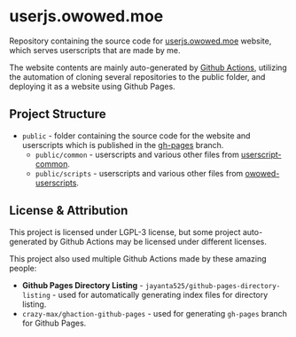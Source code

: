
# userjs.owowed.moe

Repository containing the source code for [userjs.owowed.moe](https://userjs.owowed.moe/) website, which serves userscripts that are made by me.

The website contents are mainly auto-generated by [Github Actions](https://github.com/owowed/userjs.owowed.moe/actions), utilizing the automation of cloning several repositories to the public folder, and deploying it as a website using Github Pages.

## Project Structure

- `public` - folder containing the source code for the website and userscripts which is published in the [gh-pages](https://github.com/owowed/userjs.owowed.moe/tree/gh-pages) branch.
    - `public/common` - userscripts and various other files from [userscript-common](https://github.com/owowed/userscript-common).
    - `public/scripts` - userscripts and various other files from [owowed-userscripts](https://github.com/owowed/owowed-userscripts).

## License & Attribution

This project is licensed under LGPL-3 license, but some project auto-generated by Github Actions may be licensed under different licenses.

This project also used multiple Github Actions made by these amazing people:
- **Github Pages Directory Listing** - `jayanta525/github-pages-directory-listing` - used for automatically generating index files for directory listing.
- `crazy-max/ghaction-github-pages` - used for generating `gh-pages` branch for Github Pages.